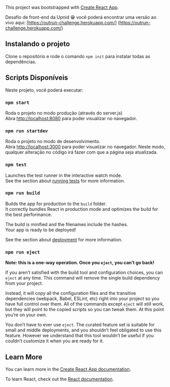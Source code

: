 This project was bootstrapped with [Create React App](https://github.com/facebook/create-react-app).

Desafio de front-end da Upnid 😁 você poderá encontrar uma versão ao vivo aqui:
[https://outrun-challenge.herokuapp.com/] (https://outrun-challenge.herokuapp.com/)

## Instalando o projeto

Clone o repositório e rode o comando `npm init` para instalar todas as dependências.

## Scripts Disponíveis

Neste projeto, você poderá executar:

### `npm start`

Roda o projeto no modo produção (através do server.js)<br />
Abra [http://localhost:8080](http://localhost:8080) para poder visualizar no navegador.


### `npm run startdev`

Roda o projeto no modo de desenvolvimento. <br />
Abra [http://localhost:3000](http://localhost:3000) para poder visualizar no navegador.
Neste modo, qualquer alteração no código irá fazer com que a página seja atualizada.

### `npm test`

Launches the test runner in the interactive watch mode.<br />
See the section about [running tests](https://facebook.github.io/create-react-app/docs/running-tests) for more information.

### `npm run build`

Builds the app for production to the `build` folder.<br />
It correctly bundles React in production mode and optimizes the build for the best performance.

The build is minified and the filenames include the hashes.<br />
Your app is ready to be deployed!

See the section about [deployment](https://facebook.github.io/create-react-app/docs/deployment) for more information.

### `npm run eject`

**Note: this is a one-way operation. Once you `eject`, you can’t go back!**

If you aren’t satisfied with the build tool and configuration choices, you can `eject` at any time. This command will remove the single build dependency from your project.

Instead, it will copy all the configuration files and the transitive dependencies (webpack, Babel, ESLint, etc) right into your project so you have full control over them. All of the commands except `eject` will still work, but they will point to the copied scripts so you can tweak them. At this point you’re on your own.

You don’t have to ever use `eject`. The curated feature set is suitable for small and middle deployments, and you shouldn’t feel obligated to use this feature. However we understand that this tool wouldn’t be useful if you couldn’t customize it when you are ready for it.

## Learn More

You can learn more in the [Create React App documentation](https://facebook.github.io/create-react-app/docs/getting-started).

To learn React, check out the [React documentation](https://reactjs.org/).
